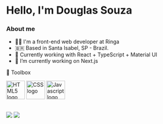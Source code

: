 # Hello, I'm Douglas Souza

### About me
* :technologist: I'm a front-end web developer at Ringa
* :brazil: Based in Santa Isabel, SP - Brazil.
* :briefcase: Currently working with React + TypeScript + Material UI
* 🔭 I’m currently working on Next.js

🧰 Toolbox

<img src="https://cdn.worldvectorlogo.com/logos/html-1.svg" alt="HTML5 logo" width="50px" height="50px" /> <img src="https://cdn.worldvectorlogo.com/logos/css-3.svg" alt="CSS logo" width="50px" height="50px" /> <img src="https://cdn.worldvectorlogo.com/logos/logo-javascript.svg" alt="Javascript logo" width="50px" height="50px" />

<br>

<div>
  <img src="https://github-readme-stats.vercel.app/api?username=douglas-ssouza&show_icons=true&theme=dark" />
  <img src="https://github-readme-stats.vercel.app/api/top-langs/?username=douglas-ssouza&layout=compact&theme=dark" />
</div>






<!--
**douglas-ssouza/douglas-ssouza** is a ✨ _special_ ✨ repository because its `README.md` (this file) appears on your GitHub profile.

Here are some ideas to get you started:

- 🔭 I’m currently working on ...
- 🌱 I’m currently learning ...
- 👯 I’m looking to collaborate on ...
- 🤔 I’m looking for help with ...
- 💬 Ask me about ...
- 📫 How to reach me: ...
- 😄 Pronouns: ...
- ⚡ Fun fact: ...
-->
